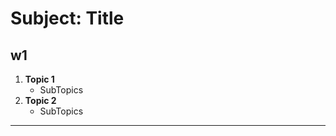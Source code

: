 # Subject: Title

## w1

1. **Topic 1**
   - SubTopics
2. **Topic 2**
   - SubTopics

---

<!-- |  Symbol | Use                    | Example                  | -->
<!-- | :-----: | :--------------------- | :----------------------- | -->
<!-- |   `#`   | Main Title             | `# Subject Name`         | -->
<!-- |   `##`  | Lecture / Week Heading | `## Week 1 - Topic Name` | -->
<!-- |   `1.`  | Numbered List (Topics) | `1. Topic`               | -->
<!-- |   `-`   | Subpoints              | `- Explanation`          | -->
<!-- | `** **` | Bold                   | `**Important Term**`     | -->
<!-- |  `_ _`  | Italic                 | `_definition_`           | -->
<!-- |  `---`  | Divider line           | `---`                    | -->